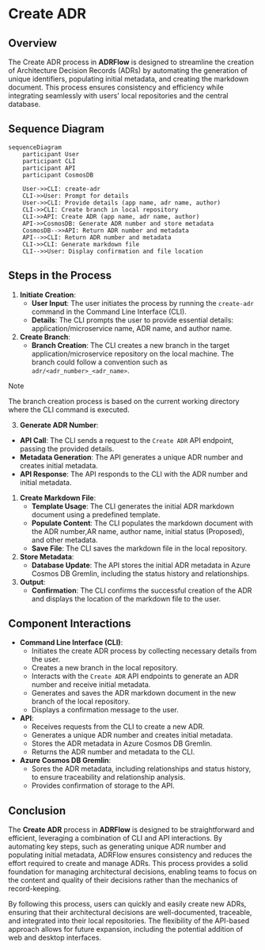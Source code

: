 # Create ADR

## Overview

The Create ADR process in **ADRFlow** is designed to streamline the creation of Architecture Decision Records (ADRs) by automating the generation of unique identifiers, populating initial metadata, and creating the markdown document. This process ensures consistency and efficiency while integrating seamlessly with users' local repositories and the central database.

## Sequence Diagram

```mermaid
sequenceDiagram
    participant User
    participant CLI
    participant API
    participant CosmosDB

    User->>CLI: create-adr
    CLI->>User: Prompt for details
    User->>CLI: Provide details (app name, adr name, author)
    CLI->>CLI: Create branch in local repository
    CLI->>API: Create ADR (app name, adr name, author)
    API->>CosmosDB: Generate ADR number and store metadata
    CosmosDB-->>API: Return ADR number and metadata
    API-->>CLI: Return ADR number and metadata
    CLI->>CLI: Generate markdown file
    CLI-->>User: Display confirmation and file location
```

## Steps in the Process

1. **Initiate Creation**:
   - **User Input**: The user initiates the process by running the `create-adr` command in the Command Line Interface (CLI).
   - **Details**: The CLI prompts the user to provide essential details: application/microservice name, ADR name, and author name.
2. **Create Branch**:
   - **Branch Creation**: The CLI creates a new branch in the target application/microservice repository on the local machine. The branch could follow a convention such as `adr/<adr_number>_<adr_name>`.

> [!NOTE]
>
> The branch creation process is based on the current working directory where the CLI command is executed.

3. **Generate ADR Number**:

- **API Call**: The CLI sends a request to the `Create ADR` API endpoint, passing the provided details.
- **Metadata Generation**: The API generates a unique ADR number and creates initial metadata.
- **API Response**: The API responds to the CLI with the ADR number and initial metadata.

1. **Create Markdown File**:
   - **Template Usage**: The CLI generates the initial ADR markdown document using a predefined template.
   - **Populate Content**: The CLI populates the markdown document with the ADR number,AR name, author name, initial status (Proposed), and other metadata.
   - **Save File**: The CLI saves the markdown file in the local repository.
2. **Store Metadata**:
   - **Database Update**: The API stores the initial ADR metadata in Azure Cosmos DB Gremlin, including the status history and relationships.
3. **Output**:
   - **Confirmation**: The CLI confirms the successful creation of the ADR and displays the location of the markdown file to the user.

## Component Interactions

- **Command Line Interface (CLI)**:
  - Initiates the create ADR process by collecting necessary details from the user.
  - Creates a new branch in the local repository.
  - Interacts with the `Create ADR` API endpoints to generate an ADR number and receive initial metadata.
  - Generates and saves the ADR markdown document in the new branch of the local repository.
  - Displays a confirmation message to the user.
- **API**:
  - Receives requests from the CLI to create a new ADR.
  - Generates a unique ADR number and creates initial metadata.
  - Stores the ADR metadata in Azure Cosmos DB Gremlin.
  - Returns the ADR number and metadata to the CLI.
- **Azure Cosmos DB Gremlin**:
  - Sores the ADR metadata, including relationships and status history, to ensure traceability and relationship analysis.
  - Provides confirmation of storage to the API.

## Conclusion

The **Create ADR** process in **ADRFlow** is designed to be straightforward and efficient, leveraging a combination of CLI and API interactions. By automating key steps, such as generating unique ADR number and populating initial metadata, ADRFlow ensures consistency and reduces the effort required to create and manage ADRs. This process provides a solid foundation for managing architectural decisions, enabling teams to focus on the content and quality of their decisions rather than the mechanics of record-keeping.

By following this process, users can quickly and easily create new ADRs, ensuring that their architectural decisions are well-documented, traceable, and integrated into their local repositories. The flexibility of the API-based approach allows for future expansion, including the potential addition of web and desktop interfaces.